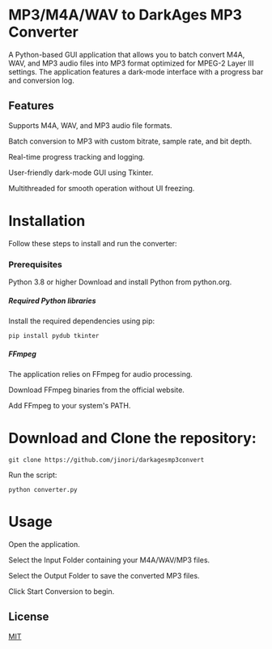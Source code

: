 # MP3/M4A/WAV to DarkAges MP3 Converter

A Python-based GUI application that allows you to batch convert M4A, WAV, and MP3 audio files into MP3 format optimized for MPEG-2 Layer III settings. The application features a dark-mode interface with a progress bar and conversion log.

## Features

Supports M4A, WAV, and MP3 audio file formats. 

Batch conversion to MP3 with custom bitrate, sample rate, and bit depth. 

Real-time progress tracking and logging. 

User-friendly dark-mode GUI using Tkinter.

Multithreaded for smooth operation without UI freezing.


# Installation 

Follow these steps to install and run the converter:

### Prerequisites

Python 3.8 or higher Download and install Python from python.org. 

##### Required Python libraries 

Install the required dependencies using pip: 

```pip install pydub tkinter``` 

##### FFmpeg 

The application relies on FFmpeg for audio processing.

Download FFmpeg binaries from the official website. 

Add FFmpeg to your system's PATH.

# Download and Clone the repository:

```git clone https://github.com/jinori/darkagesmp3convert``` 

Run the script:

````python converter.py````

# Usage 

Open the application. 

Select the Input Folder containing your M4A/WAV/MP3 files. 

Select the Output Folder to save the converted MP3 files. 

Click Start Conversion to begin.

## License

[MIT](https://choosealicense.com/licenses/mit/)
